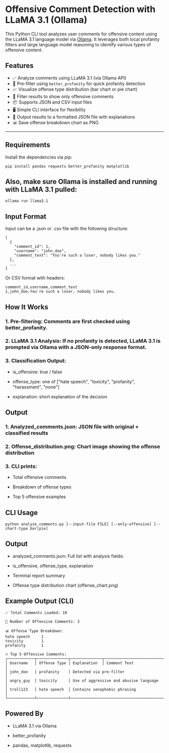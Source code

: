 # Offensive Comment Detection with LLaMA 3.1 (Ollama)

This Python CLI tool analyzes user comments for offensive content using the LLaMA 3.1 language model via [Ollama](https://ollama.com). It leverages both local profanity filters and large language model reasoning to identify various types of offensive content.

## Features

- ✅ Analyze comments using LLaMA 3.1 (via Ollama API)
- 🧼 Pre-filter using `better_profanity` for quick profanity detection
- 📈 Visualize offense type distribution (bar chart or pie chart)
- 🧪 Filter results to show only offensive comments
- 📦 Supports JSON and CSV input files
- 🖥️ Simple CLI interface for flexibility
- 💾 Output results to a formatted JSON file with explanations
- 📊 Save offense breakdown chart as PNG

---

## Requirements

Install the dependencies via pip:
```
pip install pandas requests better_profanity matplotlib
```
## Also, make sure Ollama is installed and running with LLaMA 3.1 pulled:

```
ollama run llama3.1
```

## Input Format
Input can be a .json or .csv file with the following structure:

```
[
  {
    "comment_id": 1,
    "username": "john_doe",
    "comment_text": "You're such a loser, nobody likes you."
  },
  ...
]
```

Or CSV format with headers:

```
comment_id,username,comment_text
1,john_doe,You're such a loser, nobody likes you.

```
## How It Works

### 1. Pre-filtering: Comments are first checked using better_profanity.

### 2. LLaMA 3.1 Analysis: If no profanity is detected, LLaMA 3.1 is prompted via Ollama with a JSON-only response format.

### 3. Classification Output:

 - is_offensive: true / false

 - offense_type: one of ["hate speech", "toxicity", "profanity", "harassment", "none"]

 - explanation: short explanation of the decision

## Output
### 1. Analyzed_comments.json: JSON file with original + classified results

### 2. Offense_distribution.png: Chart image showing the offense distribution

### 3. CLI prints:

 - Total offensive comments

 - Breakdown of offense types

 - Top 5 offensive examples

## CLI Usage
```
python analyze_comments.py [--input-file FILE] [--only-offensive] [--chart-type bar|pie]
```

## Output
 - analyzed_comments.json: Full list with analysis fields:

  - is_offensive, offense_type, explanation

 - Terminal report summary

 - Offense type distribution chart (offense_chart.png)

## Example Output (CLI)
```
✅ Total Comments Loaded: 10

🚨 Number of Offensive Comments: 3

📊 Offense Type Breakdown:
hate speech     1
toxicity        1
profanity       1

🔥 Top 5 Offensive Comments:
┌────────────┬──────────────┬──────────────┬────────────────────────────────┐
│ Username   │ Offense Type │ Explanation  │ Comment Text                   │
│ john_doe   │ profanity    │ Detected via pre-filter                     │
│ angry_guy  │ toxicity     │ Use of aggressive and abusive language      │
│ troll123   │ hate speech  │ Contains xenophobic phrasing                │
└────────────┴──────────────┴─────────────────────────────────────────────┘
```
## Powered By
 - LLaMA 3.1 via Ollama

 - better_profanity

 - pandas, matplotlib, requests

